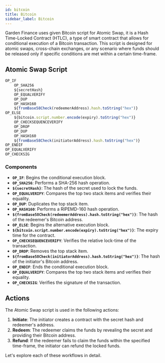 ```yaml
---
id: bitcoin
title: Bitcoin
sidebar_label: Bitcoin
---
```


Garden Finance uses given Bitcoin script for Atomic Swap, it is a Hash Time-Locked Contract (HTLC), a type of smart contract that allows for conditional execution of a Bitcoin transaction. This script is designed for atomic swaps, cross-chain exchanges, or any scenario where funds should be released only if specific conditions are met within a certain time-frame.

## Atomic Swap Script

```typescript
OP_IF
    OP_SHA256
    ${secretHash}
    OP_EQUALVERIFY
    OP_DUP
    OP_HASH160
    ${fromBase58Check(redeemerAddress).hash.toString("hex")}
OP_ELSE
    ${bitcoin.script.number.encode(expiry).toString("hex")}
    OP_CHECKSEQUENCEVERIFY
    OP_DROP
    OP_DUP
    OP_HASH160
    ${fromBase58Check(initiatorAddress).hash.toString("hex")}
OP_ENDIF
OP_EQUALVERIFY
OP_CHECKSIG
```

### Components

- **`OP_IF`**: Begins the conditional execution block.
- **`OP_SHA256`**: Performs a SHA-256 hash operation.
- **`${secretHash}`**: The hash of the secret used to lock the funds.
- **`OP_EQUALVERIFY`**: Compares the top two stack items and verifies their equality.
- **`OP_DUP`**: Duplicates the top stack item.
- **`OP_HASH160`**: Performs a RIPEMD-160 hash operation.
- **`${fromBase58Check(redeemerAddress).hash.toString("hex")}`**: The hash of the redeemer's Bitcoin address.
- **`OP_ELSE`**: Begins the alternative execution block.
- **`${bitcoin.script.number.encode(expiry).toString("hex")}`**: The expiry time for the contract.
- **`OP_CHECKSEQUENCEVERIFY`**: Verifies the relative lock-time of the transaction.
- **`OP_DROP`**: Removes the top stack item.
- **`${fromBase58Check(initiatorAddress).hash.toString("hex")}`**: The hash of the initiator's Bitcoin address.
- **`OP_ENDIF`**: Ends the conditional execution block.
- **`OP_EQUALVERIFY`**: Compares the top two stack items and verifies their equality.
- **`OP_CHECKSIG`**: Verifies the signature of the transaction.

## Actions

The Atomic Swap script is used in the following actions:

1. **Initiate**: The initiator creates a contract with the secret hash and redeemer's address.
2. **Redeem**: The redeemer claims the funds by revealing the secret and providing their Bitcoin address.
3. **Refund**: If the redeemer fails to claim the funds within the specified time-frame, the initiator can refund the locked funds.

Let's explore each of these workflows in detail.

